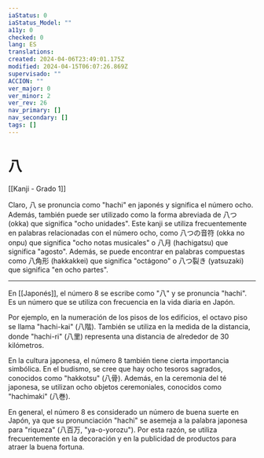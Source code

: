 ```yaml
---
iaStatus: 0
iaStatus_Model: ""
a11y: 0
checked: 0
lang: ES
translations: 
created: 2024-04-06T23:49:01.175Z
modified: 2024-04-15T06:07:26.869Z
supervisado: ""
ACCION: ""
ver_major: 0
ver_minor: 2
ver_rev: 26
nav_primary: []
nav_secondary: []
tags: []
---
```

# 八

[[Kanji - Grado 1]]

Claro, 八 se pronuncia como "hachi" en japonés y significa el número ocho. Además, también puede ser utilizado como la forma abreviada de 八つ(okka) que significa "ocho unidades". Este kanji se utiliza frecuentemente en palabras relacionadas con el número ocho, como 八つの音符 (okka no onpu) que significa "ocho notas musicales" o 八月 (hachigatsu) que significa "agosto". Además, se puede encontrar en palabras compuestas como 八角形 (hakkakkei) que significa "octágono" o 八つ裂き (yatsuzaki) que significa "en ocho partes".

---

En [[Japonés]], el número 8 se escribe como "八" y se pronuncia "hachi". Es un número que se utiliza con frecuencia en la vida diaria en Japón.

Por ejemplo, en la numeración de los pisos de los edificios, el octavo piso se llama "hachi-kai" (八階). También se utiliza en la medida de la distancia, donde "hachi-ri" (八里) representa una distancia de alrededor de 30 kilómetros.

En la cultura japonesa, el número 8 también tiene cierta importancia simbólica. En el budismo, se cree que hay ocho tesoros sagrados, conocidos como "hakkotsu" (八骨). Además, en la ceremonia del té japonesa, se utilizan ocho objetos ceremoniales, conocidos como "hachimaki" (八巻).

En general, el número 8 es considerado un número de buena suerte en Japón, ya que su pronunciación "hachi" se asemeja a la palabra japonesa para "riqueza" (八百万, "ya-o-yorozu"). Por esta razón, se utiliza frecuentemente en la decoración y en la publicidad de productos para atraer la buena fortuna.